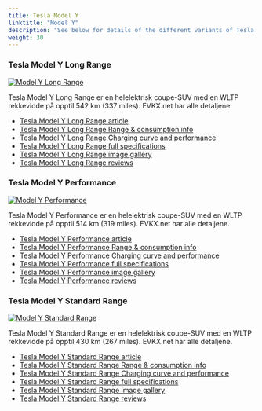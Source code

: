 ```yaml
---
title: Tesla Model Y
linktitle: "Model Y"
description: "See below for details of the different variants of Tesla Model Y"
weight: 30
---
```

### Tesla Model Y Long Range

<a href="/models/tesla/model_y/model_y_long_range/"><img src="https://media.evkx.net/multimedia/models/tesla/model_y/model_y_long_range/main_1_st.jpg" class="img-fluid" alt="Model Y Long Range" ></a>

Tesla Model Y Long Range er en helelektrisk coupe-SUV med en WLTP rekkevidde på opptil 542 km (337 miles). EVKX.net har alle detaljene. 

- [Tesla Model Y Long Range article](/models/tesla/model_y/model_y_long_range/)
- [Tesla Model Y Long Range Range & consumption info](/models/tesla/model_y/model_y_long_range/rangeandconsumption)
- [Tesla Model Y Long Range Charging curve and performance](/models/tesla/model_y/model_y_long_range/chargingcurve)
- [Tesla Model Y Long Range full specifications](/models/tesla/model_y/model_y_long_range/specifications)
- [Tesla Model Y Long Range image gallery](/models/tesla/model_y/model_y_long_range/gallery)
- [Tesla Model Y Long Range reviews](/models/tesla/model_y/model_y_long_range/reviews)

### Tesla Model Y Performance

<a href="/models/tesla/model_y/model_y_performance/"><img src="https://media.evkx.net/multimedia/models/tesla/model_y/model_y_performance/main_1_st.jpg" class="img-fluid" alt="Model Y Performance" ></a>

Tesla Model Y Performance er en helelektrisk coupe-SUV med en WLTP rekkevidde på opptil 514 km (319 miles). EVKX.net har alle detaljene. 

- [Tesla Model Y Performance article](/models/tesla/model_y/model_y_performance/)
- [Tesla Model Y Performance Range & consumption info](/models/tesla/model_y/model_y_performance/rangeandconsumption)
- [Tesla Model Y Performance Charging curve and performance](/models/tesla/model_y/model_y_performance/chargingcurve)
- [Tesla Model Y Performance full specifications](/models/tesla/model_y/model_y_performance/specifications)
- [Tesla Model Y Performance image gallery](/models/tesla/model_y/model_y_performance/gallery)
- [Tesla Model Y Performance reviews](/models/tesla/model_y/model_y_performance/reviews)

### Tesla Model Y Standard Range

<a href="/models/tesla/model_y/model_y_standard_range/"><img src="https://media.evkx.net/multimedia/models/tesla/model_y/model_y_standard_range/main_1_st.jpg" class="img-fluid" alt="Model Y Standard Range" ></a>

Tesla Model Y Standard Range er en helelektrisk coupe-SUV med en WLTP rekkevidde på opptil 430 km (267 miles). EVKX.net har alle detaljene. 

- [Tesla Model Y Standard Range article](/models/tesla/model_y/model_y_standard_range/)
- [Tesla Model Y Standard Range Range & consumption info](/models/tesla/model_y/model_y_standard_range/rangeandconsumption)
- [Tesla Model Y Standard Range Charging curve and performance](/models/tesla/model_y/model_y_standard_range/chargingcurve)
- [Tesla Model Y Standard Range full specifications](/models/tesla/model_y/model_y_standard_range/specifications)
- [Tesla Model Y Standard Range image gallery](/models/tesla/model_y/model_y_standard_range/gallery)
- [Tesla Model Y Standard Range reviews](/models/tesla/model_y/model_y_standard_range/reviews)

